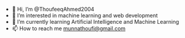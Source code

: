 - 👋 Hi, I’m @ThoufeeqAhmed2004
- 👀 I’m interested in machine learning and web development
- 🌱 I’m currently learning Artificial Intelligence and Machine Learning
- 📫 How to reach me munnathoufi@gmail.com

<!---
ThoufeeqAhmed2004/ThoufeeqAhmed2004 is a ✨ special ✨ repository because its `README.md` (this file) appears on your GitHub profile.
You can click the Preview link to take a look at your changes.
--->
